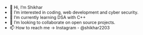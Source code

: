 - 👋 Hi, I’m Shikhar
- 👀 I’m interested in coding, web development and cyber security.
- 🌱 I’m currently learning DSA with C++
- 💞️ I’m looking to collaborate on open source projects.
- 📫 How to reach me -> Instagram - @shikhar2203

<!---
shikhar2203/shikhar2203 is a ✨ special ✨ repository because its `README.md` (this file) appears on your GitHub profile.
You can click the Preview link to take a look at your changes.
--->

